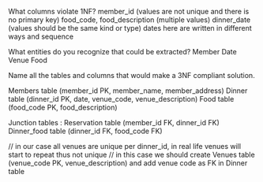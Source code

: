 What columns violate 1NF?
member_id (values are not unique and there is no primary key)
food_code, food_description (multiple values)
dinner_date (values should be the same kind or type) dates here are written in different ways and sequence


What entities do you recognize that could be extracted?
Member
Date
Venue
Food

Name all the tables and columns that would make a 3NF compliant solution.

Members table (member_id PK, member_name, member_address)
Dinner table (dinner_id PK, date, venue_code, venue_description) 
Food table (food_code PK, food_description)

Junction tables : 
Reservation table (member_id FK, dinner_id FK)
Dinner_food table (dinner_id FK, food_code FK)

// in our case all venues are unique per dinner_id, in real life venues will start to repeat thus not unique
// in this case we should create Venues table (venue_code PK, venue_description) and add venue code as FK in Dinner table